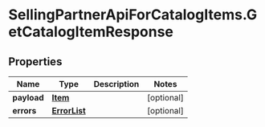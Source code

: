# SellingPartnerApiForCatalogItems.GetCatalogItemResponse

## Properties
Name | Type | Description | Notes
------------ | ------------- | ------------- | -------------
**payload** | [**Item**](Item.md) |  | [optional] 
**errors** | [**ErrorList**](ErrorList.md) |  | [optional] 
